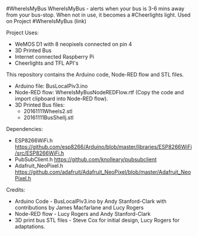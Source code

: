 #WhereIsMyBus
WhereIsMyBus - alerts when your bus is 3-6 mins away from your bus-stop.
When not in use, it becomes a #Cheerlights light. Used on Project #WhereIsMyBus (link)

Project Uses: 
  - WeMOS D1 with 8 neopixels connected on pin 4 
  - 3D Printed Bus
  - Internet connected Raspberry Pi
  - Cheerlights and TFL API's

This repository contains the Arduino code, Node-RED flow and STL files.
  - Arduino file: BusLocalPiv3.ino
  - Node-RED flow: WhereIsMyBusNodeREDFlow.rtf (Copy the code and import clipboard into Node-RED flow).
  - 3D Printed Bus files:
      - 20161111Wheels2.stl
      - 20161111BusShellj.stl

Dependencies:
  - ESP8266WiFi.h https://github.com/esp8266/Arduino/blob/master/libraries/ESP8266WiFi/src/ESP8266WiFi.h
  - PubSubClient.h https://github.com/knolleary/pubsubclient
  - Adafruit_NeoPixel.h https://github.com/adafruit/Adafruit_NeoPixel/blob/master/Adafruit_NeoPixel.h

Credits: 
  - Arduino Code - BusLocalPiv3.ino by Andy Stanford-Clark with contributions by James Macfarlane and Lucy Rogers
  - Node-RED flow - Lucy Rogers and Andy Stanford-Clark
  - 3D print bus STL files - Steve Cox for initial design, Lucy Rogers for adaptations.
